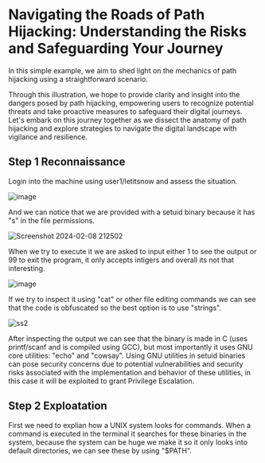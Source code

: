 # Navigating the Roads of Path Hijacking: Understanding the Risks and Safeguarding Your Journey

In this simple example, we aim to shed light on the mechanics of path hijacking using a straightforward scenario.

Through this illustration, we hope to provide clarity and insight into the dangers posed by path hijacking, empowering users to recognize potential threats and take proactive measures to safeguard their digital journeys. Let's embark on this journey together as we dissect the anatomy of path hijacking and explore strategies to navigate the digital landscape with vigilance and resilience.

## Step 1 Reconnaissance
Login into the machine using user1/letitsnow and assess the situation. 

![image](https://github.com/LiviuMrc/Path-Hijacking/assets/95069685/8e8f5812-0c49-4a08-9ca4-b7ae249e4edf)

And we can notice that we are provided with a setuid binary because it has "s" in the file permissions.

![Screenshot 2024-02-08 212502](https://github.com/LiviuMrc/Path-Hijacking/assets/95069685/cec3f8ad-1f29-43c5-9009-efd338b4c6de)

When we try to execute it we are asked to input either 1 to see the output or 99 to exit the program, it only accepts intigers and overall its not that interesting.

![image](https://github.com/LiviuMrc/Path-Hijacking/assets/95069685/bd4b64d6-a5e1-458c-acc1-315ad5faec36)


If we try to inspect it using "cat" or other file editing commands we can see that the code is obfuscated so the best option is to use "strings".

![ss2](https://github.com/LiviuMrc/Path-Hijacking/assets/95069685/bb707ad5-0c98-4de4-ad39-ad0bd8786894)

After inspecting the output we can see that the binary is made in C (uses printf/scanf and is compiled using GCC), but most importantly it uses GNU core utilities: "echo" and "cowsay". Using GNU utilities in setuid binaries can pose security concerns due to potential vulnerabilities and security risks associated with the implementation and behavior of these utilities, in this case it will be exploited to grant Privilege Escalation.

## Step 2 Exploatation
First we need to explian how a UNIX system looks for commands. When a command is executed in the terminal it searches for these binaries in the system, because the system can be huge we make it so it only looks into default directories, we can see these by using "$PATH".






